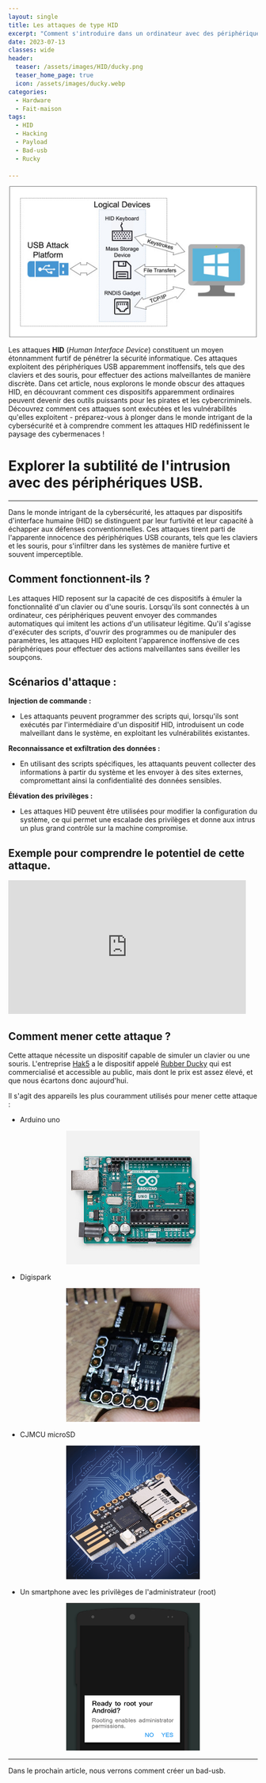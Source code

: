 ```yaml
---
layout: single
title: Les attaques de type HID
excerpt: "Comment s'introduire dans un ordinateur avec des périphériques amovibles, en utilisant des méthodes simples et du matériel accessible"
date: 2023-07-13
classes: wide
header:
  teaser: /assets/images/HID/ducky.png
  teaser_home_page: true
  icon: /assets/images/ducky.webp
categories:
  - Hardware
  - Fait-maison
tags:
  - HID
  - Hacking
  - Payload
  - Bad-usb
  - Rucky

---
```


<p align="center">
<img src="/assets/images/HID/HID.jpg" width="500">
</p>

Les attaques **HID** (*Human Interface Device*) constituent un moyen étonnamment furtif de pénétrer la sécurité informatique. Ces attaques exploitent des périphériques USB apparemment inoffensifs, tels que des claviers et des souris, pour effectuer des actions malveillantes de manière discrète. Dans cet article, nous explorons le monde obscur des attaques HID, en découvrant comment ces dispositifs apparemment ordinaires peuvent devenir des outils puissants pour les pirates et les cybercriminels. Découvrez comment ces attaques sont exécutées et les vulnérabilités qu'elles exploitent - préparez-vous à plonger dans le monde intrigant de la cybersécurité et à comprendre comment les attaques HID redéfinissent le paysage des cybermenaces ! 


# Explorer la subtilité de l'intrusion avec des périphériques USB.
__________________________________________________________________________________________________________________________________

Dans le monde intrigant de la cybersécurité, les attaques par dispositifs d'interface humaine (HID) se distinguent par leur furtivité et leur capacité à échapper aux défenses conventionnelles. Ces attaques tirent parti de l'apparente innocence des périphériques USB courants, tels que les claviers et les souris, pour s'infiltrer dans les systèmes de manière furtive et souvent imperceptible.


## Comment fonctionnent-ils ?

Les attaques HID reposent sur la capacité de ces dispositifs à émuler la fonctionnalité d'un clavier ou d'une souris. Lorsqu'ils sont connectés à un ordinateur, ces périphériques peuvent envoyer des commandes automatiques qui imitent les actions d'un utilisateur légitime. Qu'il s'agisse d'exécuter des scripts, d'ouvrir des programmes ou de manipuler des paramètres, les attaques HID exploitent l'apparence inoffensive de ces périphériques pour effectuer des actions malveillantes sans éveiller les soupçons.

## Scénarios d'attaque :

**Injection de commande :**
- Les attaquants peuvent programmer des scripts qui, lorsqu'ils sont exécutés par l'intermédiaire d'un dispositif HID, introduisent un code malveillant dans le système, en exploitant les vulnérabilités existantes.

**Reconnaissance et exfiltration des données :**
- En utilisant des scripts spécifiques, les attaquants peuvent collecter des informations à partir du système et les envoyer à des sites externes, compromettant ainsi la confidentialité des données sensibles.

**Élévation des privilèges :**
- Les attaques HID peuvent être utilisées pour modifier la configuration du système, ce qui permet une escalade des privilèges et donne aux intrus un plus grand contrôle sur la machine compromise.

## Exemple pour comprendre le potentiel de cette attaque.
<iframe width="480" height="270" src="https://www.youtube.com/embed/XW6f86LXQ2I" frameborder="0" allow="accelerometer; autoplay; clipboard-write; encrypted-media; gyroscope; picture-in-picture" allowfullscreen></iframe>


## Comment mener cette attaque ?

Cette attaque nécessite un dispositif capable de simuler un clavier ou une souris. L'entreprise <a href="https://hak5.org/" target="_blank">Hak5</a> a le dispositif appelé <a href="https://hak5.org/collections/best-selling/products/usb-rubber-ducky" target="_blank">Rubber Ducky</a> qui est commercialisé et accessible au public, mais dont le prix est assez élevé, et que nous écartons donc aujourd'hui.

Il s'agit des appareils les plus couramment utilisés pour mener cette attaque :

 - Arduino uno

<p align="center">
<img src="/assets/images/HID/arduno.png" width="270">
</p>
 

 - Digispark
 
 <p align="center">
<img src="/assets/images/HID/digi.png" width="270">
</p>
 
 - CJMCU microSD
 
<p align="center">
<img src="/assets/images/HID/cjmcu.jpg" width="270">
</p> 


 - Un smartphone avec les privilèges de l'administrateur (root)

<p align="center">
<img src="/assets/images/HID/rootphone.png" width="270">
</p>


__________________________________________________________________________________________________________________________________


Dans le prochain article, nous verrons comment créer un bad-usb.




    





